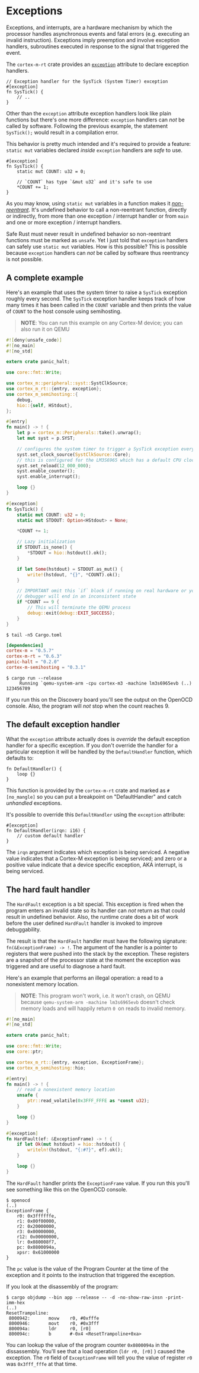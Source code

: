 # Exceptions

Exceptions, and interrupts, are a hardware mechanism by which the processor
handles asynchronous events and fatal errors (e.g. executing an invalid
instruction). Exceptions imply preemption and involve exception handlers,
subroutines executed in response to the signal that triggered the event.

The `cortex-m-rt` crate provides an [`exception`] attribute to declare exception
handlers.

[`exception`]: https://docs.rs/cortex-m-rt-macros/latest/cortex_m_rt_macros/attr.exception.html

``` rust,ignore
// Exception handler for the SysTick (System Timer) exception
#[exception]
fn SysTick() {
    // ..
}
```

Other than the `exception` attribute exception handlers look like plain
functions but there's one more difference: `exception` handlers can *not* be
called by software. Following the previous example, the statement `SysTick();`
would result in a compilation error.

This behavior is pretty much intended and it's required to provide a feature:
`static mut` variables declared *inside* `exception` handlers are *safe* to use.

``` rust,ignore
#[exception]
fn SysTick() {
    static mut COUNT: u32 = 0;

    // `COUNT` has type `&mut u32` and it's safe to use
    *COUNT += 1;
}
```

As you may know, using `static mut` variables in a function makes it
[*non-reentrant*](https://en.wikipedia.org/wiki/Reentrancy_(computing)). It's undefined behavior to call a non-reentrant function,
directly or indirectly, from more than one exception / interrupt handler or from
`main` and one or more exception / interrupt handlers.

Safe Rust must never result in undefined behavior so non-reentrant functions
must be marked as `unsafe`. Yet I just told that `exception` handlers can safely
use `static mut` variables. How is this possible? This is possible because
`exception` handlers can *not* be called by software thus reentrancy is not
possible.

## A complete example

Here's an example that uses the system timer to raise a `SysTick` exception
roughly every second. The `SysTick` exception handler keeps track of how many
times it has been called in the `COUNT` variable and then prints the value of
`COUNT` to the host console using semihosting.

> **NOTE**: You can run this example on any Cortex-M device; you can also run it
> on QEMU

``` rust
#![deny(unsafe_code)]
#![no_main]
#![no_std]

extern crate panic_halt;

use core::fmt::Write;

use cortex_m::peripheral::syst::SystClkSource;
use cortex_m_rt::{entry, exception};
use cortex_m_semihosting::{
    debug,
    hio::{self, HStdout},
};

#[entry]
fn main() -> ! {
    let p = cortex_m::Peripherals::take().unwrap();
    let mut syst = p.SYST;

    // configures the system timer to trigger a SysTick exception every second
    syst.set_clock_source(SystClkSource::Core);
    // this is configured for the LM3S6965 which has a default CPU clock of 12 MHz
    syst.set_reload(12_000_000);
    syst.enable_counter();
    syst.enable_interrupt();

    loop {}
}

#[exception]
fn SysTick() {
    static mut COUNT: u32 = 0;
    static mut STDOUT: Option<HStdout> = None;

    *COUNT += 1;

    // Lazy initialization
    if STDOUT.is_none() {
        *STDOUT = hio::hstdout().ok();
    }

    if let Some(hstdout) = STDOUT.as_mut() {
        write!(hstdout, "{}", *COUNT).ok();
    }

    // IMPORTANT omit this `if` block if running on real hardware or your
    // debugger will end in an inconsistent state
    if *COUNT == 9 {
        // This will terminate the QEMU process
        debug::exit(debug::EXIT_SUCCESS);
    }
}
```

``` console
$ tail -n5 Cargo.toml
```

``` toml
[dependencies]
cortex-m = "0.5.7"
cortex-m-rt = "0.6.3"
panic-halt = "0.2.0"
cortex-m-semihosting = "0.3.1"
```

``` console
$ cargo run --release
     Running `qemu-system-arm -cpu cortex-m3 -machine lm3s6965evb (..)
123456789
```

If you run this on the Discovery board you'll see the output on the OpenOCD
console. Also, the program will *not* stop when the count reaches 9.

## The default exception handler

What the `exception` attribute actually does is *override* the default exception
handler for a specific exception. If you don't override the handler for a
particular exception it will be handled by the `DefaultHandler` function, which
defaults to:

``` rust,ignore
fn DefaultHandler() {
    loop {}
}
```

This function is provided by the `cortex-m-rt` crate and marked as
`#[no_mangle]` so you can put a breakpoint on "DefaultHandler" and catch
*unhandled* exceptions.

It's possible to override this `DefaultHandler` using the `exception` attribute:

``` rust,ignore
#[exception]
fn DefaultHandler(irqn: i16) {
    // custom default handler
}
```

The `irqn` argument indicates which exception is being serviced. A negative
value indicates that a Cortex-M exception is being serviced; and zero or a
positive value indicate that a device specific exception, AKA interrupt, is
being serviced.

## The hard fault handler

The `HardFault` exception is a bit special. This exception is fired when the
program enters an invalid state so its handler can *not* return as that could
result in undefined behavior. Also, the runtime crate does a bit of work before
the user defined `HardFault` handler is invoked to improve debuggability.

The result is that the `HardFault` handler must have the following signature:
`fn(&ExceptionFrame) -> !`. The argument of the handler is a pointer to
registers that were pushed into the stack by the exception. These registers are
a snapshot of the processor state at the moment the exception was triggered and
are useful to diagnose a hard fault.

Here's an example that performs an illegal operation: a read to a nonexistent
memory location.

> **NOTE**: This program won't work, i.e. it won't crash, on QEMU because
> `qemu-system-arm -machine lm3s6965evb` doesn't check memory loads and will
> happily return `0 `on reads to invalid memory.

``` rust
#![no_main]
#![no_std]

extern crate panic_halt;

use core::fmt::Write;
use core::ptr;

use cortex_m_rt::{entry, exception, ExceptionFrame};
use cortex_m_semihosting::hio;

#[entry]
fn main() -> ! {
    // read a nonexistent memory location
    unsafe {
        ptr::read_volatile(0x3FFF_FFFE as *const u32);
    }

    loop {}
}

#[exception]
fn HardFault(ef: &ExceptionFrame) -> ! {
    if let Ok(mut hstdout) = hio::hstdout() {
        writeln!(hstdout, "{:#?}", ef).ok();
    }

    loop {}
}
```

The `HardFault` handler prints the `ExceptionFrame` value. If you run this
you'll see something like this on the OpenOCD console.

``` console
$ openocd
(..)
ExceptionFrame {
    r0: 0x3ffffffe,
    r1: 0x00f00000,
    r2: 0x20000000,
    r3: 0x00000000,
    r12: 0x00000000,
    lr: 0x080008f7,
    pc: 0x0800094a,
    xpsr: 0x61000000
}
```

The `pc` value is the value of the Program Counter at the time of the exception
and it points to the instruction that triggered the exception.

If you look at the disassembly of the program:


``` console
$ cargo objdump --bin app --release -- -d -no-show-raw-insn -print-imm-hex
(..)
ResetTrampoline:
 8000942:       movw    r0, #0xfffe
 8000946:       movt    r0, #0x3fff
 800094a:       ldr     r0, [r0]
 800094c:       b       #-0x4 <ResetTrampoline+0xa>
```

You can lookup the value of the program counter `0x0800094a` in the dissassembly.
You'll see that a load operation (`ldr r0, [r0]` ) caused the exception.
The `r0` field of `ExceptionFrame` will tell you the value of register `r0`
was `0x3fff_fffe` at that time.
